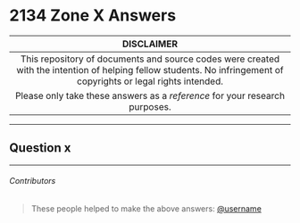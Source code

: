 # 2134 Zone X Answers

| **DISCLAIMER**  |
| :---: |
| This repository of documents and source codes were created with the intention of helping fellow students. No infringement of copyrights or legal rights intended. |
| Please only take these answers as a *reference* for your research purposes. |

---

## Question x

---

###### Contributors
> These people helped to make the above answers: [@username](https://github.com/username)
